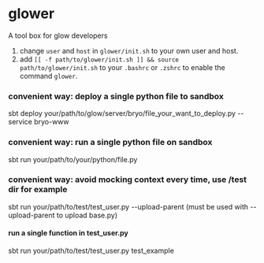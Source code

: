 # glower
A tool box for glow developers

1. change `user` and `host` in `glower/init.sh` to your own user and host.
2. add `[[ -f path/to/glower/init.sh ]] && source path/to/glower/init.sh` to your `.bashrc` or `.zshrc` to enable the command `glower`.

### convenient way: deploy a single python file to sandbox 
sbt deploy your/path/to/glow/server/bryo/file_your_want_to_deploy.py --service bryo-www

### convenient way: run a single python file on sandbox
sbt run your/path/to/your/python/file.py

### convenient way: avoid mocking context every time, use /test dir for example
sbt run your/path/to/test/test_user.py --upload-parent (must be used with --upload-parent to upload base.py)
#### run a single function in test_user.py
sbt run your/path/to/test/test_user.py test_example

